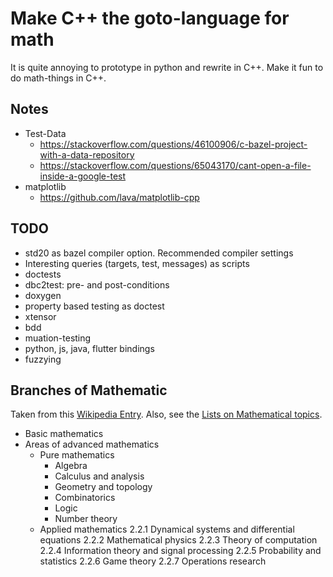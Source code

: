 Make C++ the goto-language for math
===================================

It is quite annoying to prototype in python and rewrite in C++. Make it fun to do 
math-things in C++.


## Notes

* Test-Data
  * https://stackoverflow.com/questions/46100906/c-bazel-project-with-a-data-repository
  * https://stackoverflow.com/questions/65043170/cant-open-a-file-inside-a-google-test
* matplotlib
  * https://github.com/lava/matplotlib-cpp


## TODO

* std20 as bazel compiler option. Recommended compiler settings
* Interesting queries (targets, test, messages) as scripts
* doctests 
* dbc2test: pre- and post-conditions
* doxygen
* property based testing as doctest
* xtensor
* bdd
* muation-testing
* python, js, java, flutter bindings
* fuzzying


## Branches of Mathematic

Taken from this [Wikipedia Entry](https://en.wikipedia.org/wiki/Areas_of_mathematics). Also, see the [Lists on Mathematical topics](https://en.wikipedia.org/wiki/Lists_of_mathematics_topics).




* Basic mathematics
* Areas of advanced mathematics
  * Pure mathematics
    * Algebra
    * Calculus and analysis
    * Geometry and topology
    * Combinatorics
    * Logic
    * Number theory
  * Applied mathematics
2.2.1	Dynamical systems and differential equations
2.2.2	Mathematical physics
2.2.3	Theory of computation
2.2.4	Information theory and signal processing
2.2.5	Probability and statistics
2.2.6	Game theory
2.2.7	Operations research